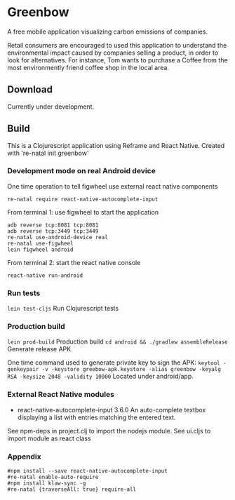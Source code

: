 # Greenbow

A free mobile application visualizing carbon emissions of companies.

Retail consumers are encouraged to used this application to understand the environmental impact caused by companies selling a product, in order to look for alternatives. For instance, Tom wants to purchase a Coffee from the most environmently friend coffee shop in the local area.

## Download

Currently under development.

## Build

This is a Clojurescript application using Reframe and React Native.
Created with 're-natal init greenbow'

### Development mode on real Android device

One time operation to tell figwheel use external react native components
```
re-natal require react-native-autocomplete-input
```

From terminal 1: use figwheel to start the application
```
adb reverse tcp:8081 tcp:8081
adb reverse tcp:3449 tcp:3449
re-natal use-android-device real
re-natal use-figwheel
lein figwheel android
```

From terminal 2: start the react native console
```
react-native run-android
```


### Run tests
`lein test-cljs` Run Clojurescript tests


### Production build
`lein prod-build` Production build
`cd android && ./gradlew assembleRelease` Generate release APK

One time command used to generate private key to sign the APK:
`keytool -genkeypair -v -keystore greebow-apk.keystore -alias greenbow -keyalg RSA -keysize 2048 -validity 10000` Located under android/app.


### External React Native modules
- react-native-autocomplete-input 3.6.0
      An auto-complete textbox displaying a list with entries matching the entered text.

See npm-deps in project.clj to import the nodejs module.
See ui.cljs to import module as react class


### Appendix
```
#npm install --save react-native-autocomplete-input
#re-natal enable-auto-require
#npm install klaw-sync -g
#re-natal {traverseAll: true} require-all
```
